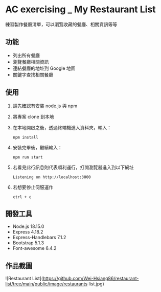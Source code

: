 # AC exercising _ My Restaurant List

練習製作餐廳清單，可以瀏覽收藏的餐廳、相關資訊等等

## 功能

- 列出所有餐廳
- 瀏覽餐廳相關資訊
- 連結餐廳的地址到 Google 地圖
- 關鍵字查找相關餐廳

## 使用

1. 請先確認有安裝 node.js 與 npm
2. 將專案 clone 到本地
3. 在本地開啟之後，透過終端機進入資料夾，輸入：

   ```
   npm install
   ```

4. 安裝完畢後，繼續輸入：

   ```
   npm run start
   ```

5. 若看見此行訊息則代表順利運行，打開瀏覽器進入到以下網址

   ```
   Listening on http://localhost:3000
   ```

6. 若想要停止伺服運作

   ```
   ctrl + c
   ```

## 開發工具

- Node.js 18.15.0
- Express 4.18.2
- Express-Handlebars 7.1.2
- Bootstrap 5.1.3
- Font-awesome 6.4.2

## 作品截圖

![Restaurant List](https://github.com/Wei-Hsiang86/restaurant-list/tree/main/public/image/restaurants list.jpg)
